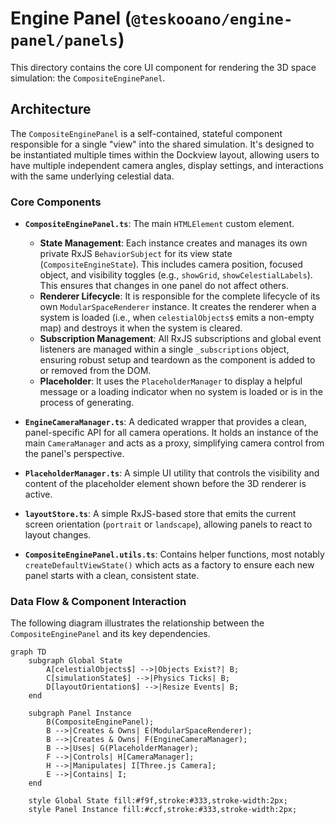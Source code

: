 # Engine Panel (`@teskooano/engine-panel/panels`)

This directory contains the core UI component for rendering the 3D space simulation: the `CompositeEnginePanel`.

## Architecture

The `CompositeEnginePanel` is a self-contained, stateful component responsible for a single "view" into the shared simulation. It's designed to be instantiated multiple times within the Dockview layout, allowing users to have multiple independent camera angles, display settings, and interactions with the same underlying celestial data.

### Core Components

- **`CompositeEnginePanel.ts`**: The main `HTMLElement` custom element.

  - **State Management**: Each instance creates and manages its own private RxJS `BehaviorSubject` for its view state (`CompositeEngineState`). This includes camera position, focused object, and visibility toggles (e.g., `showGrid`, `showCelestialLabels`). This ensures that changes in one panel do not affect others.
  - **Renderer Lifecycle**: It is responsible for the complete lifecycle of its own `ModularSpaceRenderer` instance. It creates the renderer when a system is loaded (i.e., when `celestialObjects$` emits a non-empty map) and destroys it when the system is cleared.
  - **Subscription Management**: All RxJS subscriptions and global event listeners are managed within a single `_subscriptions` object, ensuring robust setup and teardown as the component is added to or removed from the DOM.
  - **Placeholder**: It uses the `PlaceholderManager` to display a helpful message or a loading indicator when no system is loaded or is in the process of generating.

- **`EngineCameraManager.ts`**: A dedicated wrapper that provides a clean, panel-specific API for all camera operations. It holds an instance of the main `CameraManager` and acts as a proxy, simplifying camera control from the panel's perspective.

- **`PlaceholderManager.ts`**: A simple UI utility that controls the visibility and content of the placeholder element shown before the 3D renderer is active.

- **`layoutStore.ts`**: A simple RxJS-based store that emits the current screen orientation (`portrait` or `landscape`), allowing panels to react to layout changes.

- **`CompositeEnginePanel.utils.ts`**: Contains helper functions, most notably `createDefaultViewState()` which acts as a factory to ensure each new panel starts with a clean, consistent state.

### Data Flow & Component Interaction

The following diagram illustrates the relationship between the `CompositeEnginePanel` and its key dependencies.

```mermaid
graph TD
    subgraph Global State
        A[celestialObjects$] -->|Objects Exist?| B;
        C[simulationState$] -->|Physics Ticks| B;
        D[layoutOrientation$] -->|Resize Events| B;
    end

    subgraph Panel Instance
        B(CompositeEnginePanel);
        B -->|Creates & Owns| E(ModularSpaceRenderer);
        B -->|Creates & Owns| F(EngineCameraManager);
        B -->|Uses| G(PlaceholderManager);
        F -->|Controls| H[CameraManager];
        H -->|Manipulates| I[Three.js Camera];
        E -->|Contains| I;
    end

    style Global State fill:#f9f,stroke:#333,stroke-width:2px;
    style Panel Instance fill:#ccf,stroke:#333,stroke-width:2px;
```
